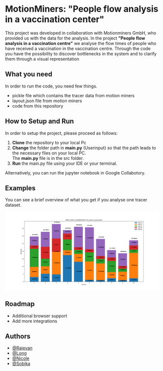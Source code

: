 <!---## TODO for the Techies
Please **fill out the following information below**, as soon as possible. It is **required** to have this file completely filled out and up to date at the end of the project phase.
You can of course use this file to manage your project, e.g. as a place to keep your todos and to plan your features. Also, feel free to edit this readme in any kind of way you like, but the required base layout and information should be consistent throughout all techie projects.

**Hint:** The following file is written in `markdown` which is a language to format text with simple characters. If you are unsure on how to use markdown then have a look at [this guide](https://www.markdownguide.org/basic-syntax/)

By the end you should have filled out the following:
1. **Project Title:** The title of the project, including a description which states the motivation/problem of the project and the developed solution.
2. **How to Setup and Run:** The respective commands to install and run the project
3. **Examples:** A brief overview on how to use the main functionalities of your project (does not have to be code)
4. **Roadmap:** The general outline of what you want to do in what order. Please keep this up to date, so that we can follow what you are and will be doing.
5. **Authors:** Please add all of you and link your respective GitHub profile and other information if you want to. This part if completely up to you.
6. If you are done filling out the information below, please **delete this TODO Section** to keep your project readme clean for other people to get to know more about your project.
-->
# MotionMiners: "People flow analysis in a vaccination center"

This project was developed in collaboration with Motionminers GmbH, who provided us with the data for the analysis.
In the project **"People flow analysis in a vaccination centre"** we analyse the flow times of people who have received a vaccination in the vaccination centre. Through the code you have the possibility to discover bottlenecks in the system and to clarify them through a visual representation

## What you need

In order to run the code, you need few things.

  - pickle file which contains the tracer data from motion miners
  - layout.json file from motion miners
  - code from this repository

## How to Setup and Run

In order to setup the project, please proceed as follows:


  1. **Clone** the repository to your local Pc
  2. **Change** the folder path in **main.py** (Userinput) so that the path leads to the necessary files on your local PC. <br>
     The **main.py** file is in the src folder.
  3. **Run** the main.py file using your IDE or your terminal.
  
Alternatively, you can run the jupyter notebook in Google Collabotory.

## Examples

You can see a brief overview of what you get if you analyse one tracer dataset.

![Plot output of one tracer dataset](images/3_Example.png )

  
## Roadmap

- Additional browser support
- Add more integrations

  
## Authors

- [@Rajevan](https://github.com/rrajevan)
- [@Long](https://github.com/longdoan7421)
- [@Nicole](https://github.com/NicoleHH)
- [@Sobika](https://github.com/So2209)

  

